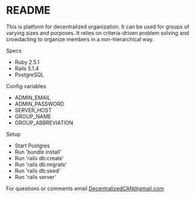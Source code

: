 # README

This is platform for decentralized organization. It can be used for groups of varying sizes and purposes. It relies on criteria-driven problem solving and crowdacting to organize members in a non-hierarchical way.

Specs
* Ruby 2.5.1
* Rails 5.1.4
* PostgreSQL

Config variables
* ADMIN_EMAIL
* ADMIN_PASSWORD
* SERVER_HOST
* GROUP_NAME
* GROUP_ABBREVIATION

Setup
* Start Postgres
* Run 'bundle install'
* Run 'rails db:create'
* Run 'rails db:migrate'
* Run 'rails db:seed'
* Run 'rails server'

For questions or comments email DecentralizedCAN@gmail.com